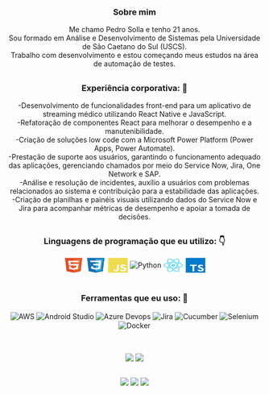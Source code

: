 ### <div align="center">  Sobre mim </div>
<div align="center">
Me chamo Pedro Solla e tenho 21 anos. <br>
Sou formado em Análise e Desenvolvimento de Sistemas pela Universidade de São Caetano do Sul (USCS). <br> 
Trabalho com desenvolvimento e estou começando meus estudos na área de automação de testes. <br>
</div>

##

<div align="center">
   
### Experiência corporativa: 💼

-Desenvolvimento de funcionalidades front-end para um aplicativo de streaming médico utilizando React Native e JavaScript.<br>
-Refatoração de componentes React para melhorar o desempenho e a manutenibilidade.<br>
-Criação de soluções low code com a Microsoft Power Platform (Power Apps, Power Automate).<br>
-Prestação de suporte aos usuários, garantindo o funcionamento adequado das aplicações, gerenciando chamados por meio do Service Now, Jira, One Network e SAP.<br>
-Análise e resolução de incidentes, auxílio a usuários com problemas relacionados ao sistema e contribuição para a estabilidade das aplicações.<br>
-Criação de planilhas e painéis visuais utilizando dados do Service Now e Jira para acompanhar métricas de desempenho e apoiar a tomada de decisões.<br>

##

### Linguagens de programação que eu utilizo: 👇
<div style="display: inline_block">
   <img align="center" alt="HTML" height="30" width="40" src="https://raw.githubusercontent.com/devicons/devicon/master/icons/html5/html5-original.svg">
   <img align="center" alt="CSS" height="30" width="40" src="https://raw.githubusercontent.com/devicons/devicon/master/icons/css3/css3-original.svg">
   <img align="center" alt="Js" height="30" width="40" src="https://raw.githubusercontent.com/devicons/devicon/master/icons/javascript/javascript-plain.svg">
   <img align="center" alt="Python" height="30" width="40" src="https://cdn.jsdelivr.net/gh/devicons/devicon@latest/icons/python/python-original.svg">
   <img align="center" alt="React" height="30" width="40" src="https://raw.githubusercontent.com/devicons/devicon/master/icons/react/react-original.svg">
   <img align="center" alt="Ts" height="30" width="40" src="https://raw.githubusercontent.com/devicons/devicon/master/icons/typescript/typescript-plain.svg">
</div><br>

### Ferramentas que eu uso: 🔧
<div style="display: inline_block">
   <img align="center" alt="AWS" height="30" width="40" src="https://cdn.jsdelivr.net/gh/devicons/devicon@latest/icons/amazonwebservices/amazonwebservices-plain-wordmark.svg">
   <img align="center" alt="Android Studio" height="30" width="40" src="https://cdn.jsdelivr.net/gh/devicons/devicon@latest/icons/androidstudio/androidstudio-original.svg">
   <img align="center" alt="Azure Devops" height="30" width="40" src="https://cdn.jsdelivr.net/gh/devicons/devicon@latest/icons/azuredevops/azuredevops-original.svg">
   <img align="center" alt="Jira" height="30" width="40" src="https://cdn.jsdelivr.net/gh/devicons/devicon@latest/icons/jira/jira-original-wordmark.svg">
   <img align="center" alt="Cucumber" height="30" width="40" src="https://cdn.jsdelivr.net/gh/devicons/devicon@latest/icons/cucumber/cucumber-plain-wordmark.svg">
   <img align="center" alt="Selenium" height="30" width="40" src="https://cdn.jsdelivr.net/gh/devicons/devicon@latest/icons/selenium/selenium-original.svg">
   <img align="center" alt="Docker" height="30" width="40" src="https://cdn.jsdelivr.net/gh/devicons/devicon@latest/icons/docker/docker-original-wordmark.svg">
</div><br></div>
  
  ##

<div align="center">
  
 <div style="display: inline_block"> 
 <img height="170em" src="https://github-readme-stats.vercel.app/api?username=PedroSolla&rank_icon=github&theme=tokyonight">
 <img height="170em" src="https://github-readme-stats.vercel.app/api/top-langs/?username=PedroSolla&layout=compact&theme=tokyonight">



##

<div>
   <a href="https://www.linkedin.com/in/pedrohsn/" target="_blank"><img src="https://img.shields.io/badge/-LinkedIn-%230077B5?style=for-the-badge&logo=linkedin&logoColor=white" target="_blank"></a> 
   <a href="https://www.instagram.com/_pedrosolla_/" target="_blank"><img src="https://img.shields.io/badge/-Instagram-%23E4405F?style=for-the-badge&logo=instagram&logoColor=white" target="_blank"></a>
   <a href="https://github.com/PedroSolla" target="_blank"><img src="https://img.shields.io/badge/GitHub-100000?style=for-the-badge&logo=github&logoColor=white" target="_blank"></a>
</div></div>




